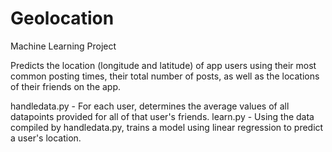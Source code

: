 # Geolocation
Machine Learning Project

Predicts the location (longitude and latitude) of app users using their most common posting times, their total number of posts, as well as the locations of their friends on the app.

handledata.py - For each user, determines the average values of all datapoints provided for all of that user's friends. 
learn.py - Using the data compiled by handledata.py, trains a model using linear regression to predict a user's location.
